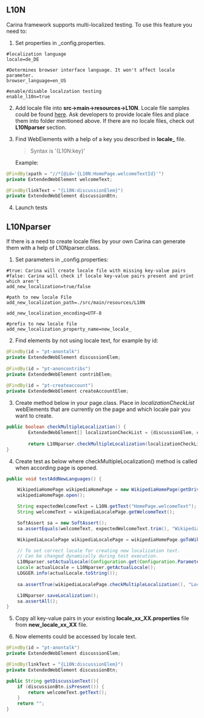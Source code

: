 ## L10N

Carina framework supports multi-localized testing.
To use this feature you need to:

1) Set properties in _config.properties.
```
#localization language
locale=de_DE 	         

#Determines browser interface language. It won't affect locale parameter.
browser_language=en_US   

#enable/disable localzation testing
enable_l10n=true         
```
2) Add locale file into **src->main->resources->L10N**. Locale file samples could be found [here](https://github.com/qaprosoft/carina-demo/tree/master/src/main/resources/L10N). Ask developers to provide locale files and place them into folder mentioned above. If there are no locale files, check out **L10Nparser** section.
 
3) Find WebElements with a help of a key you described in **locale_** file.
   >Syntax is '{L10N:key}'

   Example:
```java
@FindBy(xpath = "//*[@id='{L10N:HomePage.welcomeTextId}'")
private ExtendedWebElement welcomeText;

@FindBy(linkText = "{L10N:discussionElem}")
private ExtendedWebElement discussionBtn;
```
4) Launch tests

## L10Nparser

If there is a need to create locale files by your own Carina can generate them with a help of L10Nparser.class.

1) Set parameters in _config.properties:
```
#true: Carina will create locale file with missing key-value pairs
#false: Carina will check if locale key-value pairs present and print which aren't
add_new_localization=true/false          

#path to new locale File
add_new_localization_path=./src/main/resources/L10N 

add_new_localization_encoding=UTF-8

#prefix to new locale file
add_new_localization_property_name=new_locale_ 
```
2) Find elements by not using locale text, for example by id:
```java
@FindBy(id = "pt-anontalk")
private ExtendedWebElement discussionElem;
 
@FindBy(id = "pt-anoncontribs")
private ExtendedWebElement contribElem;
 
@FindBy(id = "pt-createaccount") 
private ExtendedWebElement createAccountElem;
```
3) Create method below in your page.class. Place in _localizationCheckList_ webElements that are currently on the page and which locale pair you want to create.
```java
public boolean checkMultipleLocalization() {
        ExtendedWebElement[] localizationCheckList = {discussionElem, createAccountElem, contribElem};
        
        return L10Nparser.checkMultipleLocalization(localizationCheckList);
}
```
4) Create test as below where checkMultipleLocalization() method is called when according page is opened.
```java
public void testAddNewLanguages() {

    WikipediaHomePage wikipediaHomePage = new WikipediaHomePage(getDriver());
    wikipediaHomePage.open();

    String expectedWelcomeText = L10N.getText("HomePage.welcomeText");
    String welcomeText = wikipediaLocalePage.getWelcomeText();

    SoftAssert sa = new SoftAssert();
    sa.assertEquals(welcomeText, expectedWelcomeText.trim(), "Wikipedia welcome text was not the expected.");

    WikipediaLocalePage wikipediaLocalePage = wikipediaHomePage.goToWikipediaLocalePage(getDriver());

    // To set correct locale for creating new localization text.
    // Can be changed dynamically during test execution.
    L10Nparser.setActualLocale(Configuration.get(Configuration.Parameter.LOCALE));
    Locale actualLocale = L10Nparser.getActualLocale();
    LOGGER.info(actualLocale.toString());
    
    sa.assertTrue(wikipediaLocalePage.checkMultipleLocalization(), "Localization error: " + L10Nparser.getAssertErrorMsg());

    L10Nparser.saveLocalization();
    sa.assertAll();
}
```
5) Copy all key-value pairs in your existing **locale_xx_XX.properties** file from **new_locale_xx_XX** file.

6) Now elements could be accessed by locale text.
```java
@FindBy(id = "pt-anontalk")
private ExtendedWebElement discussionElem;

@FindBy(linkText = "{L10N:discussionElem}")
private ExtendedWebElement discussionBtn;

public String getDiscussionText(){
    if (discussionBtn.isPresent()) {
        return welcomeText.getText();
    }
    return "";
}
```
